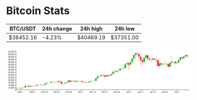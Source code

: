 # Bitcoin Stats

BTC/USDT|24h change|24h high|24h low|
|---|---|---|---|
|$38452.16|-4.23%|$40469.19|$37351.00|

<img src="./chart.svg">
